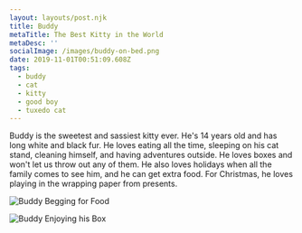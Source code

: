 ```yaml
---
layout: layouts/post.njk
title: Buddy
metaTitle: The Best Kitty in the World
metaDesc: ''
socialImage: /images/buddy-on-bed.png
date: 2019-11-01T00:51:09.608Z
tags:
  - buddy
  - cat
  - kitty
  - good boy
  - tuxedo cat
---
```

Buddy is the sweetest and sassiest kitty ever. He's 14 years old and has long white and black fur. He loves eating all the time, sleeping on his cat stand, cleaning himself, and having adventures outside. He loves boxes and won't let us throw out any of them. He also loves holidays when all the family comes to see him, and he can get extra food. For Christmas, he loves playing in the wrapping paper from presents.

![](/images/buddylookingup.png "Buddy Begging for Food")

![](/images/buddyinbox1.png "Buddy Enjoying his Box")
